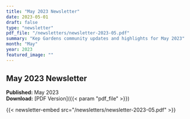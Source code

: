 ```yaml
---
title: "May 2023 Newsletter"
date: 2023-05-01
draft: false
type: "newsletter"
pdf_file: "/newsletters/newsletter-2023-05.pdf"
summary: "Kep Gardens community updates and highlights for May 2023"
month: "May"
year: 2023
featured_image: ""
---
```


## May 2023 Newsletter

**Published:** May 2023  
**Download:** [PDF Version]({{< param "pdf_file" >}})

{{< newsletter-embed src="/newsletters/newsletter-2023-05.pdf" >}} 